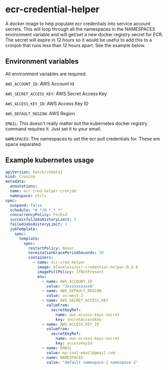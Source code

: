 # ecr-credential-helper
A docker image to help populate ecr credentials into service account secrets. This will loop through all the namespaces
in the NAMESPACES environment variable and will get/set a new docker registry secret for ECR. The secret will expire in
12 hours so it would be useful to add this to a cronjob that runs less than 12 hours apart. See the example below.

## Environment variables
All environment variables are required.

`AWS_ACCOUNT_ID`: AWS Account Id

`AWS_SECRET_ACCESS_KEY`: AWS Secret Access Key

`AWS_ACCESS_KEY_ID`: AWS Access Key ID

`AWS_DEFAULT_REGION`: AWS Region

`EMAIL`: This doesn't really matter but the kubernetes docker registry command requires it. Just set it to your email.

`NAMESPACES`: The namespaces to set the ecr pull credentials for. These are space separated.

## Example kubernetes usage

```yaml
apiVersion: batch/v1beta1
kind: CronJob
metadata:
  annotations:
  name: ecr-cred-helper-cronjob
  namespace: utils
spec:
  suspend: false
  schedule: "0 */8 * * *"
  concurrencyPolicy: Forbid
  successfulJobsHistoryLimit: 3
  failedJobsHistoryLimit: 1
  jobTemplate:
    spec:
      template:
        spec:
          restartPolicy: Never
          terminationGracePeriodSeconds: 30
          containers:
            - name: ecr-cred-helper
              image: bloveless/ecr-credential-helper:0.5.0
              imagePullPolicy: IfNotPresent
              env:
                - name: AWS_ACCOUNT_ID
                  value: "3xxxxxxxxxx6"
                - name: AWS_DEFAULT_REGION
                  value: us-west-2
                - name: AWS_SECRET_ACCESS_KEY
                  valueFrom:
                    secretKeyRef:
                      name: aws-access-keys-secret
                      key: secretAccessKey
                - name: AWS_ACCESS_KEY_ID
                  valueFrom:
                    secretKeyRef:
                      name: aws-access-keys-secret
                      key: accessKeyId
                - name: EMAIL
                  value: my-cool-email@gmail.com
                - name: NAMESPACES
                  value: "default namespace-1 namespace-2"
```
